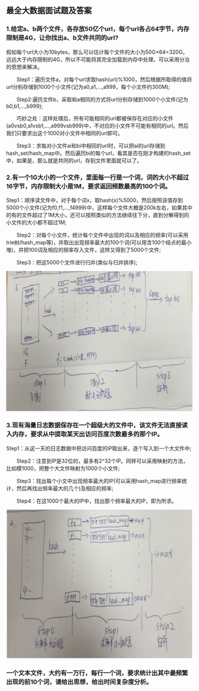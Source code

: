 ## 最全大数据面试题及答案

### 1.给定a、b两个文件，各存放50亿个url，每个url各占64字节，内存限制是4G，让你找出a、b文件共同的url?

假如每个url大小为10bytes，那么可以估计每个文件的大小为50G×64=320G，远远大于内存限制的4G，所以不可能将其完全加载到内存中处理，可以采用分治的思想来解决。

　　Step1：遍历文件a，对每个url求取hash(url)%1000，然后根据所取得的值将url分别存储到1000个小文件(记为a0,a1,...,a999，每个小文件约300M);

　　Step2:遍历文件b，采取和a相同的方式将url分别存储到1000个小文件(记为b0,b1,...,b999);

　　巧妙之处：这样处理后，所有可能相同的url都被保存在对应的小文件(a0vsb0,a1vsb1,...,a999vsb999)中，不对应的小文件不可能有相同的url。然后我们只要求出这个1000对小文件中相同的url即可。

　　Step3：求每对小文件ai和bi中相同的url时，可以把ai的url存储到hash_set/hash_map中。然后遍历bi的每个url，看其是否在刚才构建的hash_set中，如果是，那么就是共同的url，存到文件里面就可以了。



###  2.有一个1G大小的一个文件，里面每一行是一个词，词的大小不超过16字节，内存限制大小是1M，要求返回频数最高的100个词。

​	Step1：顺序读文件中，对于每个词x，取hash(x)%5000，然后按照该值存到5000个小文件(记为f0,f1,...,f4999)中，这样每个文件大概是200k左右，如果其中的有的文件超过了1M大小，还可以按照类似的方法继续往下分，直到分解得到的小文件的大小都不超过1M;

　　Step2：对每个小文件，统计每个文件中出现的词以及相应的频率(可以采用trie树/hash_map等)，并取出出现频率最大的100个词(可以用含100个结点的最小堆)，并把100词及相应的频率存入文件，这样又得到了5000个文件;

　　Step3：把这5000个文件进行归并(类似与归并排序);

![preview](readme/大数据题目_01.jpg)

### 3.现有海量日志数据保存在一个超级大的文件中，该文件无法直接读入内存，要求从中提取某天出访问百度次数最多的那个IP。

Step1：从这一天的日志数据中把访问百度的IP取出来，逐个写入到一个大文件中;

　　Step2：注意到IP是32位的，最多有2^32个IP。同样可以采用映射的方法，比如模1000，把整个大文件映射为1000个小文件;

　　Step3：找出每个小文中出现频率最大的IP(可以采用hash_map进行频率统计，然后再找出频率最大的几个)及相应的频率;

　　Step4：在这1000个最大的IP中，找出那个频率最大的IP，即为所求。

![img](readme/大数据题目_02.jpg)

### 一个文本文件，大约有一万行，每行一个词，要求统计出其中最频繁出现的前10个词，请给出思想，给出时间复杂度分析。

